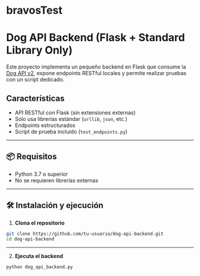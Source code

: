 # bravosTest

# Dog API Backend (Flask + Standard Library Only)

Este proyecto implementa un pequeño backend en Flask que consume la [Dog API v2](https://dogapi.dog/docs/api-v2), expone endpoints RESTful locales y permite realizar pruebas con un script dedicado.

## Características

- API RESTful con Flask (sin extensiones externas)
- Solo usa librerías estándar (`urllib`, `json`, etc.)
- Endpoints estructurados
- Script de prueba incluido (`test_endpoints.py`)

---

## 📦 Requisitos

- Python 3.7 o superior
- No se requieren librerías externas

---

## 🛠 Instalación y ejecución

1. **Clona el repositorio**

```bash
git clone https://github.com/tu-usuario/dog-api-backend.git
cd dog-api-backend
```
---
2. **Ejecuta el backend**

```bash
python dog_api_backend.py
```
